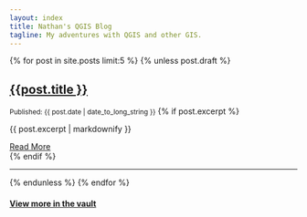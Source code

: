 ```yaml
---
layout: index
title: Nathan's QGIS Blog
tagline: My adventures with QGIS and other GIS.
---
```


<div class="posts">
  {% for post in site.posts limit:5 %}
    {% unless post.draft %}
    <div class="post">
      <h2><a href="{{ post.url }}">{{post.title }}</a></h2>
      <small>Published: {{ post.date | date_to_long_string }}</small>
      {% if post.excerpt %}
	    <div class="excerpt">
	  	  <p>{{ post.excerpt | markdownify }}</p>
        <a href="{{ post.url }} ">Read More</a>
	     </div>
      {% endif %}
    </div>
    <hr />
    {% endunless %}
  {% endfor %}
    <h4><a href="/archive.html" title="Rocky Horror">View more in the vault</a></h4>
</div>

